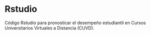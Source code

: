 # Rstudio
Código Rstudio para pronosticar el desempeño estudiantil en Cursos Universitarios Virtuales a Distancia (CUVD).
